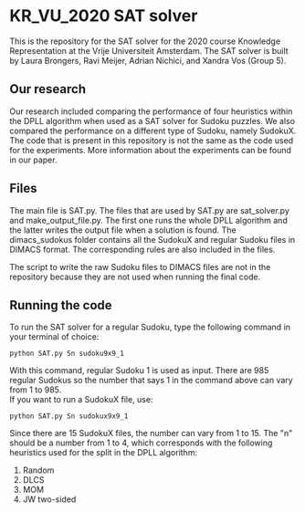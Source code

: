 # KR_VU_2020 SAT solver
This is the repository for the SAT solver for the 2020 course Knowledge
Representation at the Vrije Universiteit Amsterdam. The SAT solver is built by
Laura Brongers, Ravi Meijer, Adrian Nichici, and Xandra Vos (Group 5).

## Our research
Our research included comparing the performance of four heuristics within the
DPLL algorithm when used as a SAT solver for Sudoku puzzles. We also compared
the performance on a different type of Sudoku, namely SudokuX. The code that is
present in this repository is not the same as the code used for the experiments.
More information about the experiments can be found in our paper.

## Files
The main file is SAT.py. The files that are used by SAT.py are sat_solver.py
and make_output_file.py. The first one runs the whole DPLL algorithm and the
latter writes the output file when a solution is found.
The dimacs_sudokus folder contains all the SudokuX and regular Sudoku files in
DIMACS format. The corresponding rules are also included in the files.

The script to write the raw Sudoku files to DIMACS files are not in the
repository because they are not used when running the final code.

## Running the code

To run the SAT solver for a regular Sudoku, type the following command in your
terminal of choice:

<pre><code>python SAT.py Sn sudoku9x9_1</code></pre>

With this command, regular Sudoku 1 is used as input. There are 985 regular
Sudokus so the number that says 1 in the command above can vary from
1 to 985.
<br>
If you want to run a SudokuX file, use:

<pre><code>python SAT.py Sn sudokux9x9_1</code></pre>

Since there are 15 SudokuX files, the number can vary from 1 to 15.
The "n" should be a number from 1 to 4, which corresponds with the following
heuristics used for the split in the DPLL algorithm:
1. Random
2. DLCS
3. MOM
4. JW two-sided
